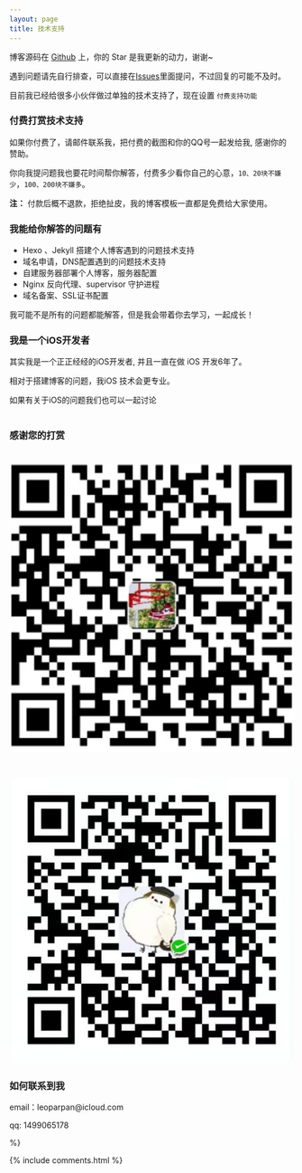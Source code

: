 ```yaml
---
layout: page
title: 技术支持 
---
```


博客源码在 <a target="_blank" href='https://github.com/leopardpan/leopardpan.github.io/'>Github</a> 上，你的 Star 是我更新的动力，谢谢~


遇到问题请先自行排查，可以直接在[Issues](https://github.com/leopardpan/leopardpan.github.io/issues)里面提问，不过回复的可能不及时。

目前我已经给很多小伙伴做过单独的技术支持了，现在设置 `付费支持功能` 

<h3> 付费打赏技术支持 </h3>

如果你付费了，请邮件联系我，把付费的截图和你的QQ号一起发给我, 感谢你的赞助。

你向我提问题我也要花时间帮你解答，付费多少看你自己的心意，`10、20块不嫌少`，`100、200块不嫌多`。

**注：** 付款后概不退款，拒绝扯皮，我的博客模板一直都是免费给大家使用。


<h3> 我能给你解答的问题有 </h3>

* Hexo 、Jekyll 搭建个人博客遇到的问题技术支持
* 域名申请，DNS配置遇到的问题技术支持
* 自建服务器部署个人博客，服务器配置
* Nginx 反向代理、supervisor 守护进程
* 域名备案、SSL证书配置

我可能不是所有的问题都能解答，但是我会带着你去学习，一起成长！

<h3> 我是一个iOS开发者 </h3>

其实我是一个正正经经的iOS开发者, 并且一直在做 iOS 开发6年了。

相对于搭建博客的问题，我iOS 技术会更专业。

如果有关于iOS的问题我们也可以一起讨论


# <h3> 感谢您的打赏 </h3> 

# ![](/images/payimg/alipayimg.jpg)

# ![](/images/payimg/weipayimg.jpg)

<h3> 如何联系到我 </h3>

<p> 
email：leoparpan@icloud.com       
<p> 
qq: 1499065178     
<p> %}

{% include comments.html %}

